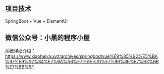 
## 项目技术

SpringBoot + Vue + ElementUI 

## 微信公众号：小黑的程序小屋
系统详细介绍：https://www.xiaoheiya.xyz/archives/springbootvue%E9%85%92%E5%BA%97%E9%A2%84%E7%BA%A6%E7%AE%A1%E7%90%86%E7%B3%BB%E7%BB%9F




